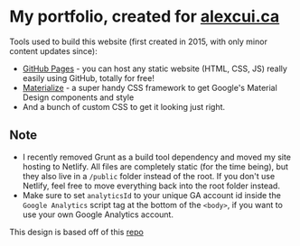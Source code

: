 # My portfolio, created for [alexcui.ca](http://alexcui.ca)

Tools used to build this website (first created in 2015, with only minor content updates since):
- [GitHub Pages](https://pages.github.com) - you can host any static website (HTML, CSS, JS) really easily using GitHub, totally for free!
- [Materialize](https://materializecss.com) - a super handy CSS framework to get Google's Material Design components and style
- And a bunch of custom CSS to get it looking just right.

## Note
- I recently removed Grunt as a build tool dependency and moved my site hosting to Netlify. All files are completely static (for the time being), but they also live in a `/public` folder instead of the root. If you don't use Netlify, feel free to move everything back into the  root folder instead.
- Make sure to set `analyticsId` to your unique GA account id inside the `Google Analytics` script tag at the bottom of the `<body>`, if you want to use your own Google Analytics account.

This design is based off of this [repo](https://github.com/alexcdot/portfolio)